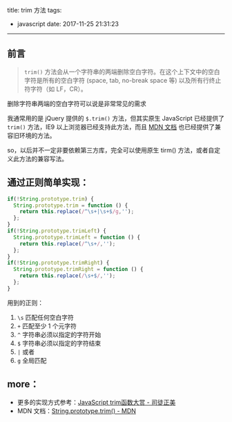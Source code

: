 title: trim 方法
tags:
  - javascript
date: 2017-11-25 21:31:23
---
## 前言

> `trim()` 方法会从一个字符串的两端删除空白字符。在这个上下文中的空白字符是所有的空白字符 (space, tab, no-break space 等) 以及所有行终止符字符（如 LF，CR）。

删除字符串两端的空白字符可以说是非常常见的需求

<!--more-->

我通常用的是 jQuery 提供的 `$.trim()` 方法，但其实原生 JavaScript 已经提供了 `trim()` 方法，IE9 以上浏览器已经支持此方法，而且 [MDN 文档](https://developer.mozilla.org/zh-CN/docs/Web/JavaScript/Reference/Global_Objects/String/Trim) 也已经提供了兼容旧环境的方法。

so，以后并不一定非要依赖第三方库，完全可以使用原生 tirm() 方法，或者自定义此方法的兼容写法。

## 通过正则简单实现：

```js
if(!String.prototype.trim) {
  String.prototype.trim = function () {
    return this.replace(/^\s+|\s+$/g,'');
  };
}
if(!String.prototype.trimLeft) {
  String.prototype.trimLeft = function () {
    return this.replace(/^\s+/,'');
  };
}
if(!String.prototype.trimRight) {
  String.prototype.trimRight = function () {
    return this.replace(/\s+$/,'');
  };
}
```
用到的正则：
1. `\s` 匹配任何空白字符
2. `+` 匹配至少 1 个元字符
3. `^` 字符串必须以指定的字符开始
4. `$` 字符串必须以指定的字符结束
5. `|` 或者
6. `g` 全局匹配

## more：
+ 更多的实现方式参考：[JavaScript trim函数大赏 - 司徒正美](http://www.cnblogs.com/rubylouvre/archive/2009/09/18/1568794.html)
+ MDN 文档：[String.prototype.trim() - MDN](https://developer.mozilla.org/zh-CN/docs/Web/JavaScript/Reference/Global_Objects/String/Trim)